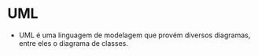 # UML

- UML é uma linguagem de modelagem que provém diversos diagramas, entre eles o diagrama de classes.